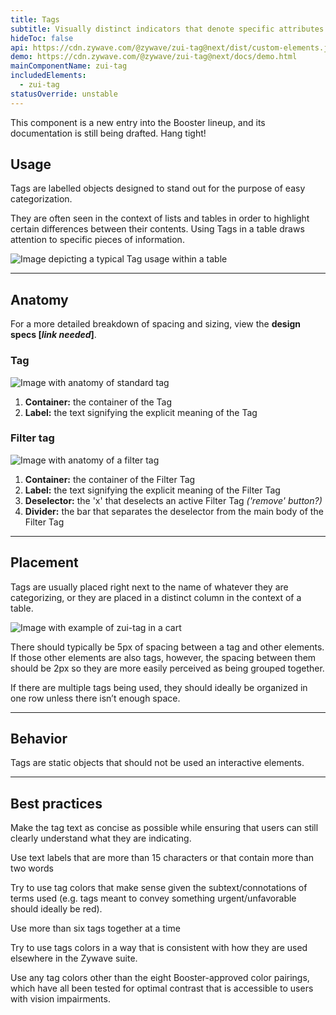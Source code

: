 ```yaml
---
title: Tags
subtitle: Visually distinct indicators that denote specific attributes or states
hideToc: false
api: https://cdn.zywave.com/@zywave/zui-tag@next/dist/custom-elements.json
demo: https://cdn.zywave.com/@zywave/zui-tag@next/docs/demo.html
mainComponentName: zui-tag
includedElements:
  - zui-tag
statusOverride: unstable
---
```

<docs-note>
This component is a new entry into the Booster lineup, and its documentation is still being drafted. Hang tight!
</docs-note>

## **Usage**

Tags are labelled objects designed to stand out for the purpose of easy categorization.

They are often seen in the context of lists and tables in order to highlight certain differences between their contents. Using Tags in a table draws attention to specific pieces of information.

![Image depicting a typical Tag usage within a table](/images/example-tags-in-table.svg)

- - -

## **Anatomy**

For a more detailed breakdown of spacing and sizing, view the **design specs [*link needed*]**.

### Tag

![Image with anatomy of standard tag](/images/anatomy-tag.svg)

1. **Container:** the container of the Tag
2. **Label:** the text signifying the explicit meaning of the Tag

<docs-spacer size="small"></docs-spacer>

### Filter tag

![Image with anatomy of a filter tag](/images/anatomy-–-filter-tag.svg)

1. **Container:** the container of the Filter Tag
2. **Label:** the text signifying the explicit meaning of the Filter Tag
3. **Deselector:** the 'x' that deselects an active Filter Tag  *('remove' button?)*
4. **Divider:** the bar that separates the deselector from the main body of the Filter Tag

- - -

## **Placement**

Tags are usually placed right next to the name of whatever they are categorizing, or they are placed in a distinct column in the context of a table.

![Image with example of zui-tag in a cart](/images/example-tags-in-cart.svg)

There should typically be 5px of spacing between a tag and other elements. If those other elements are also tags, however, the spacing between them should be 2px so they are more easily perceived as being grouped together.

If there are multiple tags being used, they should ideally be organized in one row unless there isn’t enough space.

- - -

## **Behavior**

Tags are static objects that should not be used an interactive elements.

- - -

## **Best practices**

<docs-grid columns="2">

<div>

<docs-do>
Make the tag text as concise as possible while ensuring that users can still clearly understand what they are indicating.
</docs-do>

</div>

<div>

<docs-do-not>

Use text labels that are more than 15 characters or that contain more than two words

</docs-do-not>

</div>

<div>

<docs-do>
Try to use tag colors that make sense given the subtext/connotations of terms used (e.g. tags meant to convey something urgent/unfavorable should ideally be red).
</docs-do>

</div>

<div>

<docs-do-not>

Use more than six tags together at a time

</docs-do-not>

</div>

<div>

<docs-do>

Try to use tags colors in a way that is consistent with how they are used elsewhere in the Zywave suite.

</docs-do>

</div>

<div>

<docs-do-not>

Use any tag colors other than the eight Booster-approved color pairings, which have all been tested for optimal contrast that is accessible to users with vision impairments.

</docs-do-not>

</div>